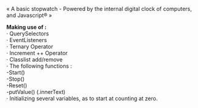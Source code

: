 « A basic stopwatch - Powered by the internal digital clock of computers, and Javascript® »

<b>Making use of :</b></br>
· QuerySelectors</br>
· EventListeners</br>
· Ternary Operator</br>
· Increment ++ Operator</br>
· Classlist add/remove</br>
· The following functions :</br>
  -Start()</br>
  -Stop()</br>
  -Reset()</br>
  -putValue() (.innerText)</br>
· Initializing several variables, as to start at counting at zero.</br>


